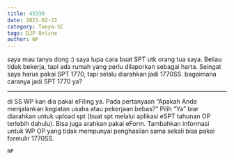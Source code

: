 ```yaml
---
title: 45330
date: 2021-02-22
category: Tanya-SC
tags: DJP Online
author: NP
---
```


saya mau tanya dong :) saya lupa cara buat SPT utk orang tua saya. Beliau tidak bekerja, tapi ada rumah yang perlu dilaporkan sebagai harta. Seingat saya harus pakai SPT 1770, tapi selalu diarahkan jadi 1770SS. bagaimana caranya jadi SPT 1770 ya?

---

di SS WP kan dia pakai eFiling ya. Pada pertanyaan “Apakah Anda menjalankan kegiatan usaha atau pekerjaan bebas?” Pilih “Ya” biar diarahkan untuk upload spt (buat spt melalui aplikasi eSPT tahunan OP terlebih dahulu). Bisa juga arahkan pakai eForm. Tambahkan informasi untuk WP OP yang tidak mempunyai penghasilan sama sekali bisa pakai formulir 1770SS.

`NP`
